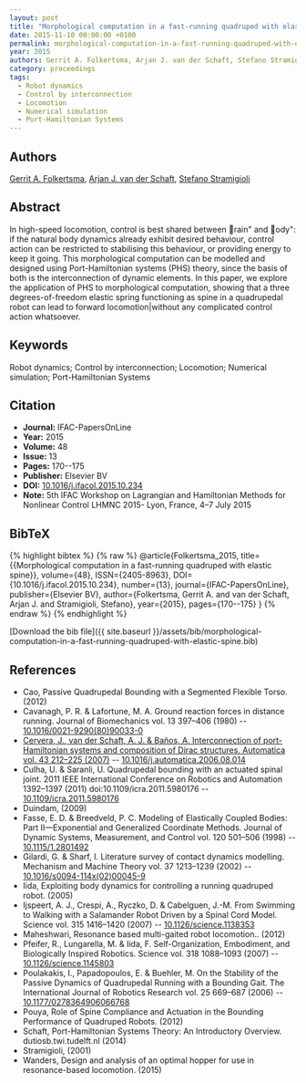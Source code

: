 ```yaml
---
layout: post
title: "Morphological computation in a fast-running quadruped with elastic spine"
date: 2015-11-10 00:00:00 +0100
permalink: morphological-computation-in-a-fast-running-quadruped-with-elastic-spine
year: 2015
authors: Gerrit A. Folkertsma, Arjan J. van der Schaft, Stefano Stramigioli
category: proceedings
tags:
  - Robot dynamics
  - Control by interconnection
  - Locomotion
  - Numerical simulation
  - Port-Hamiltonian Systems
---
```

 
## Authors
[Gerrit A. Folkertsma](authors/gerrit-a-folkertsma), [Arjan J. van der Schaft](authors/arjan-van-der-schaft), [Stefano Stramigioli](authors/stefano-stramigioli)
 
## Abstract
In high-speed locomotion, control is best shared between rain" and ody": if the natural body dynamics already exhibit desired behaviour, control action can be restricted to stabilising this behaviour, or providing energy to keep it going. This morphological computation can be modelled and designed using Port-Hamiltonian systems (PHS) theory, since the basis of both is the interconnection of dynamic elements. In this paper, we explore the application of PHS to morphological computation, showing that a three degrees-of-freedom elastic spring functioning as spine in a quadrupedal robot can lead to forward locomotion|without any complicated control action whatsoever.
 
## Keywords
Robot dynamics; Control by interconnection; Locomotion; Numerical simulation; Port-Hamiltonian Systems
 
## Citation
- **Journal:** IFAC-PapersOnLine
- **Year:** 2015
- **Volume:** 48
- **Issue:** 13
- **Pages:** 170--175
- **Publisher:** Elsevier BV
- **DOI:** [10.1016/j.ifacol.2015.10.234](https://doi.org/10.1016/j.ifacol.2015.10.234)
- **Note:** 5th IFAC Workshop on Lagrangian and Hamiltonian Methods for Nonlinear Control LHMNC 2015- Lyon, France, 4–7 July 2015
 
## BibTeX
{% highlight bibtex %}
{% raw %}
@article{Folkertsma_2015,
  title={{Morphological computation in a fast-running quadruped with elastic spine}},
  volume={48},
  ISSN={2405-8963},
  DOI={10.1016/j.ifacol.2015.10.234},
  number={13},
  journal={IFAC-PapersOnLine},
  publisher={Elsevier BV},
  author={Folkertsma, Gerrit A. and van der Schaft, Arjan J. and Stramigioli, Stefano},
  year={2015},
  pages={170--175}
}
{% endraw %}
{% endhighlight %}
 
[Download the bib file]({{ site.baseurl }}/assets/bib/morphological-computation-in-a-fast-running-quadruped-with-elastic-spine.bib)
 
## References
- Cao, Passive Quadrupedal Bounding with a Segmented Flexible Torso. (2012)
- Cavanagh, P. R. & Lafortune, M. A. Ground reaction forces in distance running. Journal of Biomechanics vol. 13 397–406 (1980) -- [10.1016/0021-9290(80)90033-0](https://doi.org/10.1016/0021-9290(80)90033-0)
- [Cervera, J., van der Schaft, A. J. & Baños, A. Interconnection of port-Hamiltonian systems and composition of Dirac structures. Automatica vol. 43 212–225 (2007)](interconnection-of-port-hamiltonian-systems-and-composition-of-dirac-structures) -- [10.1016/j.automatica.2006.08.014](https://doi.org/10.1016/j.automatica.2006.08.014)
- Culha, U. & Saranli, U. Quadrupedal bounding with an actuated spinal joint. 2011 IEEE International Conference on Robotics and Automation 1392–1397 (2011) doi:10.1109/icra.2011.5980176 -- [10.1109/icra.2011.5980176](https://doi.org/10.1109/icra.2011.5980176)
- Duindam, (2009)
- Fasse, E. D. & Breedveld, P. C. Modeling of Elastically Coupled Bodies: Part II—Exponential and Generalized Coordinate Methods. Journal of Dynamic Systems, Measurement, and Control vol. 120 501–506 (1998) -- [10.1115/1.2801492](https://doi.org/10.1115/1.2801492)
- Gilardi, G. & Sharf, I. Literature survey of contact dynamics modelling. Mechanism and Machine Theory vol. 37 1213–1239 (2002) -- [10.1016/s0094-114x(02)00045-9](https://doi.org/10.1016/s0094-114x(02)00045-9)
- Iida, Exploiting body dynamics for controlling a running quadruped robot. (2005)
- Ijspeert, A. J., Crespi, A., Ryczko, D. & Cabelguen, J.-M. From Swimming to Walking with a Salamander Robot Driven by a Spinal Cord Model. Science vol. 315 1416–1420 (2007) -- [10.1126/science.1138353](https://doi.org/10.1126/science.1138353)
- Maheshwari, Resonance based multi-gaited robot locomotion.. (2012)
- Pfeifer, R., Lungarella, M. & Iida, F. Self-Organization, Embodiment, and Biologically Inspired Robotics. Science vol. 318 1088–1093 (2007) -- [10.1126/science.1145803](https://doi.org/10.1126/science.1145803)
- Poulakakis, I., Papadopoulos, E. & Buehler, M. On the Stability of the Passive Dynamics of Quadrupedal Running with a                 Bounding Gait. The International Journal of Robotics Research vol. 25 669–687 (2006) -- [10.1177/0278364906066768](https://doi.org/10.1177/0278364906066768)
- Pouya, Role of Spine Compliance and Actuation in the Bounding Performance of Quadruped Robots. (2012)
- Schaft, Port-Hamiltonian Systems Theory: An Introductory Overview. dutiosb.twi.tudelft.nl (2014)
- Stramigioli, (2001)
- Wanders, Design and analysis of an optimal hopper for use in resonance-based locomotion. (2015)

